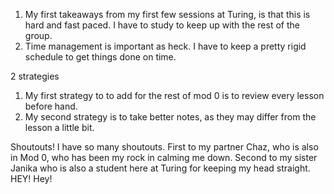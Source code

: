 1. My first takeaways from my first few sessions at Turing, is that this is hard and fast paced. I have to study to keep up with the rest of the group.
2. Time management is important as heck. I have to keep a pretty rigid schedule to get things done on time.

2 strategies
1. My first strategy to to add for the rest of mod 0 is to review every lesson before hand.
2. My second strategy is to take better notes, as they may differ from the lesson a little bit.

Shoutouts!
I have so many shoutouts. First to my partner Chaz, who is also in Mod 0, who has been my rock in calming me down. Second to my sister Janika who is also a student here at Turing for keeping my head straight.
HEY! Hey!
